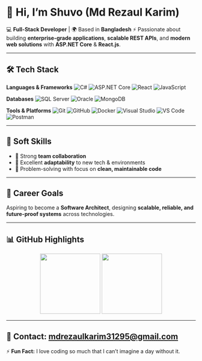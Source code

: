 # 👋 Hi, I’m **Shuvo (Md Rezaul Karim)**

💻 **Full-Stack Developer** | 🌍 Based in **Bangladesh**
⚡ Passionate about building **enterprise-grade applications**, **scalable REST APIs**, and **modern web solutions** with **ASP.NET Core** & **React.js**.

---

## 🛠 Tech Stack

**Languages & Frameworks**
![C#](https://img.shields.io/badge/C%23-239120?style=flat\&logo=c-sharp\&logoColor=white)
![ASP.NET Core](https://img.shields.io/badge/ASP.NET_Core-512BD4?style=flat\&logo=dotnet\&logoColor=white)
![React](https://img.shields.io/badge/React-61DAFB?style=flat\&logo=react\&logoColor=black)
![JavaScript](https://img.shields.io/badge/JavaScript-F7DF1E?style=flat\&logo=javascript\&logoColor=black)

**Databases**
![SQL Server](https://img.shields.io/badge/SQL_Server-CC2927?style=flat\&logo=microsoft-sql-server\&logoColor=white)
![Oracle](https://img.shields.io/badge/Oracle-F80000?style=flat\&logo=oracle\&logoColor=white)
![MongoDB](https://img.shields.io/badge/MongoDB-47A248?style=flat\&logo=mongodb\&logoColor=white)

**Tools & Platforms**
![Git](https://img.shields.io/badge/Git-F05032?style=flat\&logo=git\&logoColor=white)
![GitHub](https://img.shields.io/badge/GitHub-181717?style=flat\&logo=github\&logoColor=white)
![Docker](https://img.shields.io/badge/Docker-2496ED?style=flat\&logo=docker\&logoColor=white)
![Visual Studio](https://img.shields.io/badge/Visual_Studio-5C2D91?style=flat\&logo=visual-studio\&logoColor=white)
![VS Code](https://img.shields.io/badge/VS_Code-0078D4?style=flat\&logo=visual-studio-code\&logoColor=white)
![Postman](https://img.shields.io/badge/Postman-FF6C37?style=flat\&logo=postman\&logoColor=white)

---

## 🤝 Soft Skills

* 🤝 Strong **team collaboration**
* 🔄 Excellent **adaptability** to new tech & environments
* 🧩 Problem-solving with focus on **clean, maintainable code**

---

## 🎯 Career Goals

Aspiring to become a **Software Architect**, designing
**scalable, reliable, and future-proof systems** across technologies.

---

## 📊 GitHub Highlights

<p align="center">
  <img src="https://github-readme-stats.vercel.app/api?username=mdrezaulkarim38&show_icons=true&theme=default&hide_border=true" height="160" />
  <img src="https://github-readme-stats.vercel.app/api/top-langs/?username=mdrezaulkarim38&layout=compact&theme=default&hide_border=true" height="160" />
</p>  

---
📧 **Contact:** [mdrezaulkarim31295@gmail.com](mailto:mdrezaulkarim31295@gmail.com)
---
⚡ **Fun Fact:** I love coding so much that I can’t imagine a day without it.

